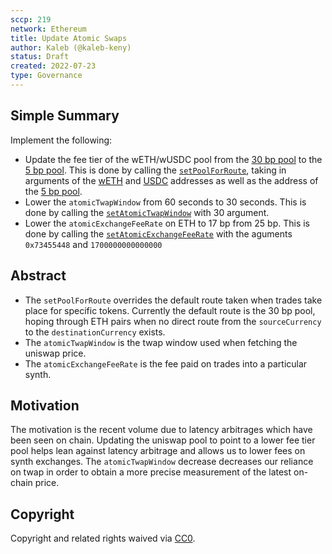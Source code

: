 ```yaml
---
sccp: 219
network: Ethereum
title: Update Atomic Swaps
author: Kaleb (@kaleb-keny)
status: Draft
created: 2022-07-23
type: Governance
---
```


## Simple Summary

<!--"If you can't explain it simply, you don't understand it well enough." Provide a simplified and layman-accessible explanation of the SCCP.-->

Implement the following:
- Update the fee tier of the wETH/wUSDC pool from the [30 bp pool](https://etherscan.io/address/0x8ad599c3A0ff1De082011EFDDc58f1908eb6e6D8) to the [5 bp pool](https://etherscan.io/address/0x88e6A0c2dDD26FEEb64F039a2c41296FcB3f5640). This is done by calling the [`setPoolForRoute`](https://etherscan.io/address/0xf120f029ac143633d1942e48ae2dfa2036c5786c#writeContract), taking in arguments of the [wETH](https://etherscan.io/token/0xc02aaa39b223fe8d0a0e5c4f27ead9083c756cc2) and [USDC](https://etherscan.io/token/0xa0b86991c6218b36c1d19d4a2e9eb0ce3606eb48) addresses as well as the address of the [5 bp pool](https://etherscan.io/address/0x88e6A0c2dDD26FEEb64F039a2c41296FcB3f5640).
- Lower the `atomicTwapWindow` from 60 seconds to 30 seconds. This is done by calling the [`setAtomicTwapWindow`](https://etherscan.io/address/0x5ad055A1F8C936FB0deb7024f1539Bb3eAA8dc3E#writeContract) with 30 argument.
- Lower the `atomicExchangeFeeRate` on ETH to 17 bp from 25 bp. This is done by calling the [`setAtomicExchangeFeeRate`](https://etherscan.io/address/0x5ad055A1F8C936FB0deb7024f1539Bb3eAA8dc3E#writeContract) with the aguments `0x73455448` and `1700000000000000` 

## Abstract

<!--A short (~200 word) description of the variable change proposed.-->

- The `setPoolForRoute` overrides the default route taken when trades take place for specific tokens. Currently the default route is the 30 bp pool, hoping through ETH pairs when no direct route from the `sourceCurrency` to the `destinationCurrency` exists.
- The `atomicTwapWindow` is the twap window used when fetching the uniswap price.
- The `atomicExchangeFeeRate` is the fee paid on trades into a particular synth.

## Motivation

<!--The motivation is critical for SCCPs that want to update variables within Synthetix. It should clearly explain why the existing variable is not incentive aligned. SCCP submissions without sufficient motivation may be rejected outright.-->

The motivation is the recent volume due to latency arbitrages which have been seen on chain. Updating the uniswap pool to point to a lower fee tier pool helps lean against latency arbitrage and allows us to lower fees on synth exchanges. The `atomicTwapWindow` decrease decreases our reliance on twap in order to obtain a more precise measurement of the latest on-chain price.

## Copyright

Copyright and related rights waived via [CC0](https://creativecommons.org/publicdomain/zero/1.0/).
